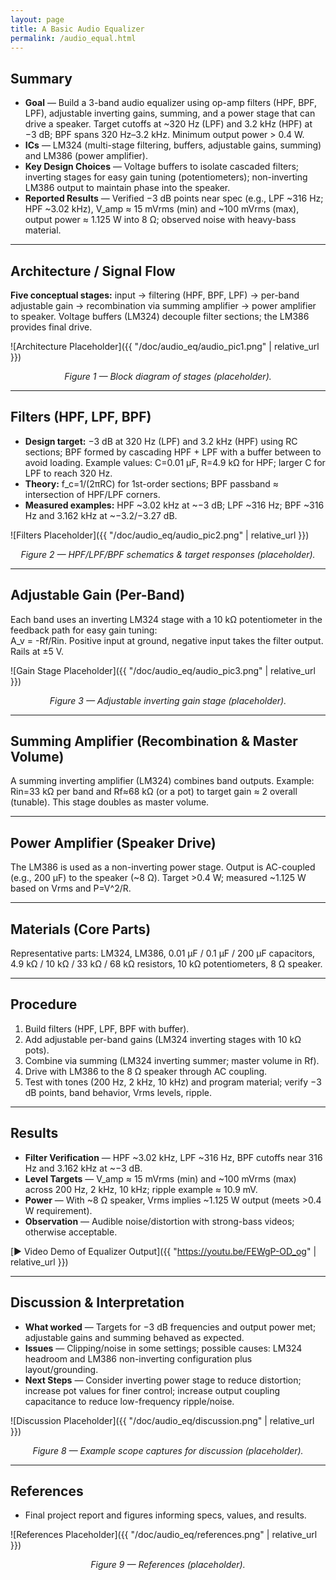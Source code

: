 ```yaml
---
layout: page
title: A Basic Audio Equalizer
permalink: /audio_equal.html
---
```


## Summary

- **Goal** — Build a 3-band audio equalizer using op-amp filters (HPF, BPF, LPF), adjustable inverting gains, summing, and a power stage that can drive a speaker. Target cutoffs at ~320 Hz (LPF) and 3.2 kHz (HPF) at −3 dB; BPF spans 320 Hz–3.2 kHz. Minimum output power > 0.4 W.  
- **ICs** — LM324 (multi-stage filtering, buffers, adjustable gains, summing) and LM386 (power amplifier).  
- **Key Design Choices** — Voltage buffers to isolate cascaded filters; inverting stages for easy gain tuning (potentiometers); non-inverting LM386 output to maintain phase into the speaker.  
- **Reported Results** — Verified −3 dB points near spec (e.g., LPF ~316 Hz; HPF ~3.02 kHz), V_amp ≈ 15 mVrms (min) and ~100 mVrms (max), output power ≈ 1.125 W into 8 Ω; observed noise with heavy-bass material.  

<!-- ![System Overview Placeholder]({{ "/doc/audio_eq/audio_eq_overview.png" | relative_url }})
<p align="center"><em>Figure S.1 — Overall equalizer signal flow (placeholder).</em></p> -->

---

## Architecture / Signal Flow

**Five conceptual stages:** input → filtering (HPF, BPF, LPF) → per-band adjustable gain → recombination via summing amplifier → power amplifier to speaker. Voltage buffers (LM324) decouple filter sections; the LM386 provides final drive.

![Architecture Placeholder]({{ "/doc/audio_eq/audio_pic1.png" | relative_url }})
<p align="center"><em>Figure 1 — Block diagram of stages (placeholder).</em></p>

---

## Filters (HPF, LPF, BPF)

- **Design target:** −3 dB at 320 Hz (LPF) and 3.2 kHz (HPF) using RC sections; BPF formed by cascading HPF + LPF with a buffer between to avoid loading. Example values: C=0.01 µF, R=4.9 kΩ for HPF; larger C for LPF to reach 320 Hz.  
- **Theory:** f_c=1/(2πRC) for 1st-order sections; BPF passband ≈ intersection of HPF/LPF corners.  
- **Measured examples:** HPF ~3.02 kHz at ~−3 dB; LPF ~316 Hz; BPF ~316 Hz and 3.162 kHz at ~−3.2/−3.27 dB.  

![Filters Placeholder]({{ "/doc/audio_eq/audio_pic2.png" | relative_url }})
<p align="center"><em>Figure 2 — HPF/LPF/BPF schematics & target responses (placeholder).</em></p>

---

## Adjustable Gain (Per-Band)

Each band uses an inverting LM324 stage with a 10 kΩ potentiometer in the feedback path for easy gain tuning:  
A_v = -Rf/Rin. Positive input at ground, negative input takes the filter output. Rails at ±5 V.

![Gain Stage Placeholder]({{ "/doc/audio_eq/audio_pic3.png" | relative_url }})
<p align="center"><em>Figure 3 — Adjustable inverting gain stage (placeholder).</em></p>

---

## Summing Amplifier (Recombination & Master Volume)

A summing inverting amplifier (LM324) combines band outputs. Example: Rin=33 kΩ per band and Rf≈68 kΩ (or a pot) to target gain ≈ 2 overall (tunable). This stage doubles as master volume.

<!-- ![Summing Placeholder]({{ "/doc/audio_eq/summing.png" | relative_url }})
<p align="center"><em>Figure 4 — Summing amplifier with adjustable Rf (placeholder).</em></p> -->

---

## Power Amplifier (Speaker Drive)

The LM386 is used as a non-inverting power stage. Output is AC-coupled (e.g., 200 µF) to the speaker (~8 Ω). Target >0.4 W; measured ~1.125 W based on Vrms and P=V^2/R.

<!-- ![Power Stage Placeholder]({{ "/doc/audio_eq/power_stage.png" | relative_url }})
<p align="center"><em>Figure 5 — LM386 output stage and AC coupling (placeholder).</em></p> -->

---

## Materials (Core Parts)

Representative parts: LM324, LM386, 0.01 µF / 0.1 µF / 200 µF capacitors, 4.9 kΩ / 10 kΩ / 33 kΩ / 68 kΩ resistors, 10 kΩ potentiometers, 8 Ω speaker.

<!-- ![BOM Placeholder]({{ "/doc/audio_eq/bom_table.png" | relative_url }})
<p align="center"><em>Figure 6 — BOM snapshot (placeholder).</em></p> -->

---

## Procedure

1) Build filters (HPF, LPF, BPF with buffer).  
2) Add adjustable per-band gains (LM324 inverting stages with 10 kΩ pots).  
3) Combine via summing (LM324 inverting summer; master volume in Rf).  
4) Drive with LM386 to the 8 Ω speaker through AC coupling.  
5) Test with tones (200 Hz, 2 kHz, 10 kHz) and program material; verify −3 dB points, band behavior, Vrms levels, ripple.

<!-- ![Procedure Placeholder]({{ "/doc/audio_eq/procedure.png" | relative_url }})
<p align="center"><em>Figure 7 — High-level wiring & test flow (placeholder).</em></p> -->

---

## Results

- **Filter Verification** — HPF ~3.02 kHz, LPF ~316 Hz, BPF cutoffs near 316 Hz and 3.162 kHz at ~−3 dB.  
- **Level Targets** — V_amp ≈ 15 mVrms (min) and ~100 mVrms (max) across 200 Hz, 2 kHz, 10 kHz; ripple example ≈ 10.9 mV.  
- **Power** — With ~8 Ω speaker, Vrms implies ~1.125 W output (meets >0.4 W requirement).  
- **Observation** — Audible noise/distortion with strong-bass videos; otherwise acceptable.  

[▶︎ Video Demo of Equalizer Output]({{ "https://youtu.be/FEWgP-OD_og" | relative_url }})

---

## Discussion & Interpretation

- **What worked** — Targets for −3 dB frequencies and output power met; adjustable gains and summing behaved as expected.  
- **Issues** — Clipping/noise in some settings; possible causes: LM324 headroom and LM386 non-inverting configuration plus layout/grounding.  
- **Next Steps** — Consider inverting power stage to reduce distortion; increase pot values for finer control; increase output coupling capacitance to reduce low-frequency ripple/noise.

![Discussion Placeholder]({{ "/doc/audio_eq/discussion.png" | relative_url }})
<p align="center"><em>Figure 8 — Example scope captures for discussion (placeholder).</em></p>

---

## References

- Final project report and figures informing specs, values, and results.

![References Placeholder]({{ "/doc/audio_eq/references.png" | relative_url }})
<p align="center"><em>Figure 9 — References (placeholder).</em></p>
